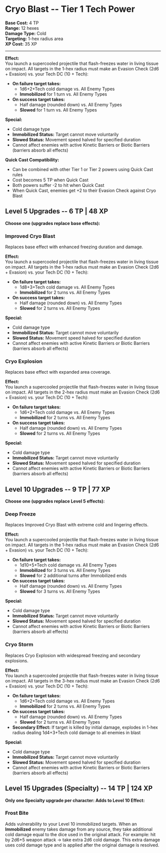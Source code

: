 # Cryo Blast -- Tier 1 Tech Power

**Base Cost:** 4 TP  
**Range:** 12 hexes  
**Damage Type:** Cold  
**Targeting:** 1-hex radius area  
**XP Cost:** 35 XP

---

**Effect:**  
You launch a supercooled projectile that flash-freezes water in living tissue on impact. All targets in the 1-hex radius must make an Evasion Check (2d6 + Evasion) vs. your Tech DC (10 + Tech):
- **On failure target takes:**
  - 1d6+2+Tech cold damage vs. All Enemy Types
  - **Immobilized** for 1 turn vs. All Enemy Types
- **On success target takes:**
  - Half damage (rounded down) vs. All Enemy Types
  - **Slowed** for 1 turn vs. All Enemy Types

**Special:**  
- Cold damage type
- **Immobilized Status:** Target cannot move voluntarily
- **Slowed Status:** Movement speed halved for specified duration
- Cannot affect enemies with active Kinetic Barriers or Biotic Barriers (barriers absorb all effects)

**Quick Cast Compatibility:**  
- Can be combined with other Tier 1 or Tier 2 powers using Quick Cast rules
- Cost becomes 5 TP when Quick Cast
- Both powers suffer -2 to hit when Quick Cast
- When Quick Cast, enemies get +2 to their Evasion Check against Cryo Blast

## Level 5 Upgrades -- 6 TP | 48 XP

**Choose one (upgrades replace base effects):**

### Improved Cryo Blast
Replaces base effect with enhanced freezing duration and damage.

**Effect:**  
You launch a supercooled projectile that flash-freezes water in living tissue on impact. All targets in the 1-hex radius must make an Evasion Check (2d6 + Evasion) vs. your Tech DC (10 + Tech):
- **On failure target takes:**
  - 1d8+3+Tech cold damage vs. All Enemy Types
  - **Immobilized** for 2 turns vs. All Enemy Types
- **On success target takes:**
  - Half damage (rounded down) vs. All Enemy Types
  - **Slowed** for 2 turns vs. All Enemy Types

**Special:**  
- Cold damage type
- **Immobilized Status:** Target cannot move voluntarily
- **Slowed Status:** Movement speed halved for specified duration
- Cannot affect enemies with active Kinetic Barriers or Biotic Barriers (barriers absorb all effects)

### Cryo Explosion
Replaces base effect with expanded area coverage.

**Effect:**  
You launch a supercooled projectile that flash-freezes water in living tissue on impact. All targets in the 2-hex radius must make an Evasion Check (2d6 + Evasion) vs. your Tech DC (10 + Tech):
- **On failure target takes:**
  - 1d6+2+Tech cold damage vs. All Enemy Types
  - **Immobilized** for 2 turns vs. All Enemy Types
- **On success target takes:**
  - Half damage (rounded down) vs. All Enemy Types
  - **Slowed** for 2 turns vs. All Enemy Types

**Special:**  
- Cold damage type
- **Immobilized Status:** Target cannot move voluntarily
- **Slowed Status:** Movement speed halved for specified duration
- Cannot affect enemies with active Kinetic Barriers or Biotic Barriers (barriers absorb all effects)

## Level 10 Upgrades -- 9 TP | 77 XP

**Choose one (upgrades replace Level 5 effects):**

### Deep Freeze
Replaces Improved Cryo Blast with extreme cold and lingering effects.

**Effect:**  
You launch a supercooled projectile that flash-freezes water in living tissue on impact. All targets in the 1-hex radius must make an Evasion Check (2d6 + Evasion) vs. your Tech DC (10 + Tech):
- **On failure target takes:**
  - 1d10+5+Tech cold damage vs. All Enemy Types
  - **Immobilized** for 3 turns vs. All Enemy Types
  - **Slowed** for 2 additional turns after Immobilized ends
- **On success target takes:**
  - Half damage (rounded down) vs. All Enemy Types
  - **Slowed** for 3 turns vs. All Enemy Types

**Special:**  
- Cold damage type
- **Immobilized Status:** Target cannot move voluntarily
- **Slowed Status:** Movement speed halved for specified duration
- Cannot affect enemies with active Kinetic Barriers or Biotic Barriers (barriers absorb all effects)

### Cryo Storm
Replaces Cryo Explosion with widespread freezing and secondary explosions.

**Effect:**  
You launch a supercooled projectile that flash-freezes water in living tissue on impact. All targets in the 3-hex radius must make an Evasion Check (2d6 + Evasion) vs. your Tech DC (10 + Tech):
- **On failure target takes:**
  - 1d6+2+Tech cold damage vs. All Enemy Types
  - **Immobilized** for 2 turns vs. All Enemy Types
- **On success target takes:**
  - Half damage (rounded down) vs. All Enemy Types
  - **Slowed** for 2 turns vs. All Enemy Types
- **Secondary Effect:** If target is killed by initial damage, explodes in 1-hex radius dealing 1d4+3+Tech cold damage to all enemies in blast

**Special:**  
- Cold damage type
- **Immobilized Status:** Target cannot move voluntarily
- **Slowed Status:** Movement speed halved for specified duration
- Cannot affect enemies with active Kinetic Barriers or Biotic Barriers (barriers absorb all effects)

## Level 15 Upgrades (Specialty) -- 14 TP | 124 XP

**Only one Specialty upgrade per character: Adds to Level 10 Effect:**

### Frost Bite
Adds vulnerability to your Level 10 immobilized targets. When an **Immobilized** enemy takes damage from any source, they take additional cold damage equal to the dice used in the original attack. For example: hit by 2d6+5 weapon attack → take extra 2d6 cold damage. This extra damage uses cold damage type and is applied after the original damage is resolved.